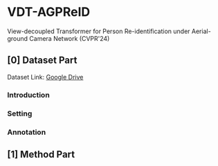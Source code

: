 # VDT-AGPReID
View-decoupled Transformer for Person Re-identification under Aerial-ground Camera Network (CVPR'24)

## [0] Dataset Part
Dataset Link: [Google Drive](https://drive.google.com/file/d/1yDjyH0VtW7efxP3vgQjIqTx2oafCB67t/view?usp=drive_link)

### Introduction

### Setting

### Annotation

## [1] Method Part
